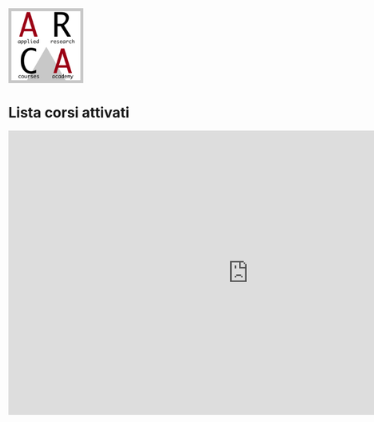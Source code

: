 <img src="assets/logo.png" width="150">

# Lista corsi attivati

<iframe src="https://docs.google.com/presentation/d/e/2PACX-1vRz8yGZL6LJWSlWyAyDL2Z4avupZqQKEmQCbQpjhYZyWJOoG0EzFsJOBriE9wx19wPWON_TPfvH_jaj/pubembed?start=false&loop=false&delayms=60000" frameborder="0" width="960" height="569" allowfullscreen="true" mozallowfullscreen="true" webkitallowfullscreen="true"></iframe>
